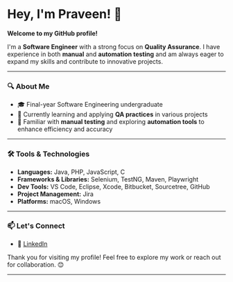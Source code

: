 
# Hey,  I'm Praveen! 👋

**Welcome to my GitHub profile!**

I'm a **Software Engineer** with a strong focus on **Quality Assurance**. I have experience in both **manual** and **automation testing** and am always eager to expand my skills and contribute to innovative projects.

---

### 🔍 About Me
- 🎓 Final-year Software Engineering undergraduate
- 🌱 Currently learning and applying **QA practices** in various projects
- 🔧 Familiar with **manual testing** and exploring **automation tools** to enhance efficiency and accuracy

---

### 🛠️ Tools & Technologies
- **Languages:** Java, PHP, JavaScript, C
- **Frameworks & Libraries:** Selenium, TestNG, Maven, Playwright
- **Dev Tools:** VS Code, Eclipse, Xcode, Bitbucket, Sourcetree, GitHub
- **Project Management:** Jira
- **Platforms:** macOS, Windows

---

### 📫 Let's Connect
- 💼 [LinkedIn](https://www.linkedin.com/in/praveen-kumar-b126642aa)

Thank you for visiting my profile! Feel free to explore my work or reach out for collaboration. 😊

---
